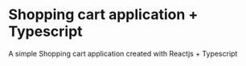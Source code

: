 # Shopping cart application + Typescript
A simple Shopping cart application created with Reactjs + Typescript

